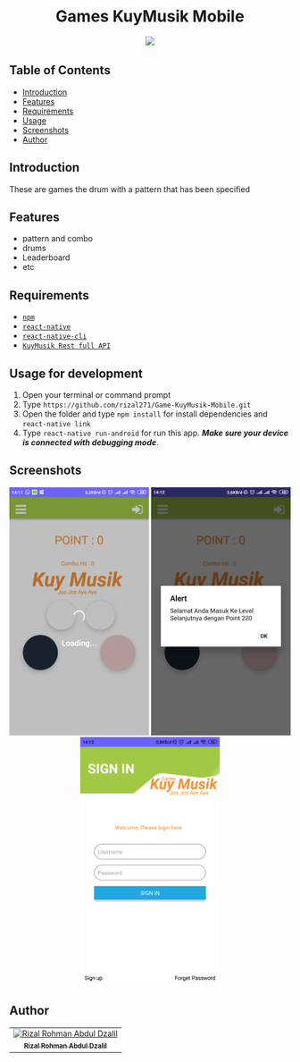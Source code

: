 <h1 align="center">Games KuyMusik Mobile</h1>
<p align="center">
  <img width="150" src="https://www.fullstacklabs.co/img/technologyLogos/tech_reactnative.png"/>
</p>

## Table of Contents

- [Introduction](#introduction)
- [Features](#features)
- [Requirements](#requirements)
- [Usage](#usage-for-development)
- [Screenshots](#screenshots)
- [Author](#author)

## Introduction
These are games the drum with a pattern that has been specified

## Features
* pattern and combo
* drums
* Leaderboard
* etc


## Requirements
* [`npm`](https://www.npmjs.com/get-npm)
* [`react-native`](https://facebook.github.io/react-native/docs/getting-started)
* [`react-native-cli`](https://facebook.github.io/react-native/docs/getting-started)
* [`KuyMusik Rest full API`](https://github.com/rizal271/Game-KuyMusik-Backend.git)

## Usage for development
1. Open your terminal or command prompt
2. Type `https://github.com/rizal271/Game-KuyMusik-Mobile.git`
3. Open the folder and type `npm install` for install dependencies and `react-native link`
4. Type `react-native run-android` for run this app. ***Make sure your device is connected with debugging mode***.

## Screenshots
<div align="center">
    <img width="250" src="https://raw.githubusercontent.com/rizal271/Game-KuyMusik-Mobile/master/ScreenShot/Screenshot_2019-08-16-14-11-37-532_com.kuymusik.png">    
    <img width="250" src="https://raw.githubusercontent.com/rizal271/Game-KuyMusik-Mobile/master/ScreenShot/Screenshot_2019-08-16-14-12-18-011_com.kuymusik.png">
    <img width="250" src="https://raw.githubusercontent.com/rizal271/Game-KuyMusik-Mobile/master/ScreenShot/Screenshot_2019-08-16-14-12-34-539_com.kuymusik.png">
</div>


## Author
<center>
  <table>
    <tr>
      <td align="center">
        <a href="https://github.com/rizal271">
          <img width="100" src="https://avatars0.githubusercontent.com/u/50235425?s=460&v=4" alt="Rizal Rohman Abdul Dzalil"><br/>
          <sub><b>Rizal Rohman Abdul Dzalil</b></sub>
        </a>
      </td>
    </tr>
  </table>
</center>